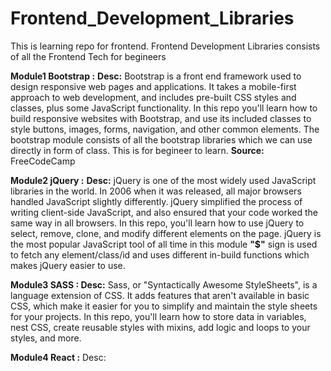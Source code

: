 # Frontend_Development_Libraries
This is learning repo for frontend. Frontend Development Libraries consists of all the Frontend Tech for begineers

**Module1 Bootstrap :**
**Desc:**
Bootstrap is a front end framework used to design responsive web pages and applications. It takes a mobile-first approach to web development, and includes pre-built CSS styles and classes, plus some JavaScript functionality.
In this repo you'll learn how to build responsive websites with Bootstrap, and use its included classes to style buttons, images, forms, navigation, and other common elements.
The bootstrap module consists of all the bootstrap libraries which we can use directly in form of class. This is for begineer to learn.
**Source:** FreeCodeCamp

**Module2 jQuery :**
**Desc:**
jQuery is one of the most widely used JavaScript libraries in the world.
In 2006 when it was released, all major browsers handled JavaScript slightly differently. jQuery simplified the process of writing client-side JavaScript, and also ensured that your code worked the same way in all browsers.
In this repo, you'll learn how to use jQuery to select, remove, clone, and modify different elements on the page.
jQuery is the most popular JavaScript tool of all time in this module **"$"** sign is used to fetch any element/class/id and uses different in-build functions which makes jQuery easier to use.

**Module3 SASS : 
Desc:**
Sass, or "Syntactically Awesome StyleSheets", is a language extension of CSS. It adds features that aren't available in basic CSS, which make it easier for you to simplify and maintain the style sheets for your projects.
In this repo, you'll learn how to store data in variables, nest CSS, create reusable styles with mixins, add logic and loops to your styles, and more.

**Module4 React :**
Desc:


